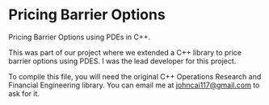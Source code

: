 # Pricing Barrier Options

Pricing Barrier Options using PDEs in C++.

This was part of our project where we extended a C++ library to price barrier options using PDES. I was the lead developer for this project.

To compile this file, you will need the original C++ Operations Research and Financial Engineering library. You can email me at johncai117@gmail.com to ask for it.

